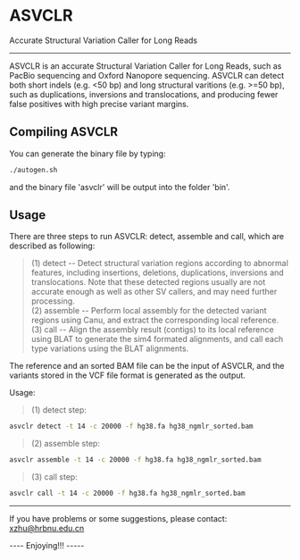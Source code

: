 # ASVCLR
Accurate Structural Variation Caller for Long Reads

-------------------
ASVCLR is an accurate Structural Variation Caller for Long Reads, such as PacBio sequencing and Oxford Nanopore sequencing. ASVCLR can detect both short indels (e.g. <50 bp) and long structural varitions (e.g. >=50 bp), such as duplications, inversions and translocations, and producing fewer false positives with high precise variant margins.  

## Compiling ASVCLR

You can generate the binary file by typing:
```sh
./autogen.sh
```
and the binary file 'asvclr' will be output into the folder 'bin'.


## Usage

There are three steps to run ASVCLR: detect, assemble and call, which are described as following:  
>    (1) detect -- Detect structural variation regions according to abnormal features, including insertions, deletions, duplications, inversions and translocations. Note that these detected regions usually are not accurate enough as well as other SV callers, and may need further processing.  
>    (2) assemble -- Perform local assembly for the detected variant regions using Canu, and extract the corresponding local reference.  
>    (3) call -- Align the assembly result (contigs) to its local reference using BLAT to generate the sim4 formated alignments, and call each type variations using the BLAT alignments.  

The reference and an sorted BAM file can be the input of ASVCLR, and the variants stored in the VCF file format is generated as the output.  

Usage:
>    (1) detect step: 
```sh
asvclr detect -t 14 -c 20000 -f hg38.fa hg38_ngmlr_sorted.bam
```
>    (2) assemble step:
```sh
asvclr assemble -t 14 -c 20000 -f hg38.fa hg38_ngmlr_sorted.bam
```
>    (3) call step:
```sh
asvclr call -t 14 -c 20000 -f hg38.fa hg38_ngmlr_sorted.bam
```
------------------
If you have problems or some suggestions, please contact: xzhu@hrbnu.edu.cn  

---- Enjoying!!! -----

